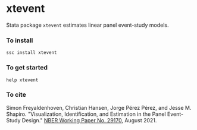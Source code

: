 # xtevent

Stata package `xtevent` estimates linear panel event-study models.

### To install

`ssc install xtevent`

### To get started

`help xtevent`

### To cite

Simon Freyaldenhoven, Christian Hansen, Jorge Pérez Pérez, and Jesse M. Shapiro. "Visualization, Identification, and Estimation in the Panel Event-Study Design." [NBER Working Paper No. 29170](https://www.nber.org/papers/w29170),
August 2021.
